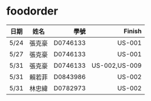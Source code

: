 # foodorder
日期     | 姓名| 學號 | Finish
--------|:-----:|-------:| -----:
5/24    | 張克豪 | D0746133 | US-001 | 
5/27    | 張克豪 | D0746133 | US-001 |
5/31    | 張克豪 | D0746133 | US-002,US-009 |
5/31    | 賴若菲 | D0843986 | US-002 |   
5/31    | 林忠緯 | D0782973 | US-002 |   

